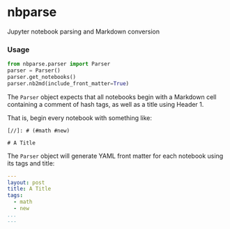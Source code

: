 # nbparse
Jupyter notebook parsing and Markdown conversion

### Usage

```python
from nbparse.parser import Parser
parser = Parser()
parser.get_notebooks()
parser.nb2md(include_front_matter=True)
```

The `Parser` object expects that all notebooks begin with a Markdown cell containing a comment of hash tags, as well as a title using Header 1.

That is, begin every notebook with something like:

```
[//]: # (#math #new)

# A Title
```

The `Parser` object will generate YAML front matter for each notebook using its tags and title:

```yaml
---
layout: post
title: A Title
tags:
  - math
  - new
...
---
```

